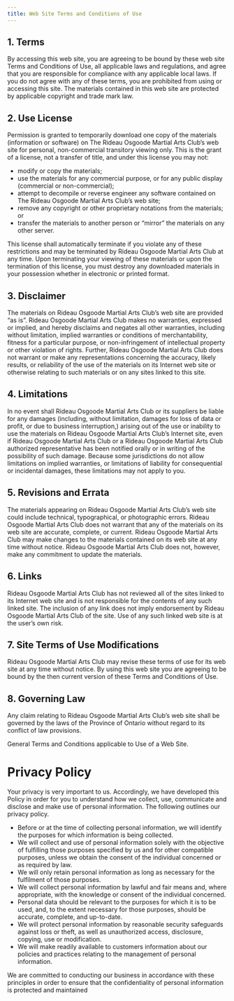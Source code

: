 ```yaml
---
title: Web Site Terms and Conditions of Use
---
```


## 1. Terms

By accessing this web site, you are agreeing to be bound by these web site Terms and Conditions of Use, all applicable laws and regulations, and agree that you are responsible for compliance with any applicable local laws. If you do not agree with any of these terms, you are prohibited from using or accessing this site. The materials contained in this web site are protected by applicable copyright and trade mark law.

## 2. Use License
Permission is granted to temporarily download one copy of the materials (information or software) on The Rideau Osgoode Martial Arts Club’s web site for personal, non-commercial transitory viewing only. This is the grant of a license, not a transfer of title, and under this license you may not:

* modify or copy the materials;
* use the materials for any commercial purpose, or for any public display (commercial or non-commercial);
* attempt to decompile or reverse engineer any software contained on The Rideau Osgoode Martial Arts Club’s web site;
* remove any copyright or other proprietary notations from the materials; or
* transfer the materials to another person or “mirror” the materials on any other server.

This license shall automatically terminate if you violate any of these restrictions and may be terminated by Rideau Osgoode Martial Arts Club at any time. Upon terminating your viewing of these materials or upon the termination of this license, you must destroy any downloaded materials in your possession whether in electronic or printed format.

## 3. Disclaimer

The materials on Rideau Osgoode Martial Arts Club’s web site are provided “as is”. Rideau Osgoode Martial Arts Club makes no warranties, expressed or implied, and hereby disclaims and negates all other warranties, including without limitation, implied warranties or conditions of merchantability, fitness for a particular purpose, or non-infringement of intellectual property or other violation of rights. Further, Rideau Osgoode Martial Arts Club does not warrant or make any representations concerning the accuracy, likely results, or reliability of the use of the materials on its Internet web site or otherwise relating to such materials or on any sites linked to this site.

## 4. Limitations

In no event shall Rideau Osgoode Martial Arts Club or its suppliers be liable for any damages (including, without limitation, damages for loss of data or profit, or due to business interruption,) arising out of the use or inability to use the materials on Rideau Osgoode Martial Arts Club’s Internet site, even if Rideau Osgoode Martial Arts Club or a Rideau Osgoode Martial Arts Club authorized representative has been notified orally or in writing of the possibility of such damage. Because some jurisdictions do not allow limitations on implied warranties, or limitations of liability for consequential or incidental damages, these limitations may not apply to you.

## 5. Revisions and Errata

The materials appearing on Rideau Osgoode Martial Arts Club’s web site could include technical, typographical, or photographic errors. Rideau Osgoode Martial Arts Club does not warrant that any of the materials on its web site are accurate, complete, or current. Rideau Osgoode Martial Arts Club may make changes to the materials contained on its web site at any time without notice. Rideau Osgoode Martial Arts Club does not, however, make any commitment to update the materials.

## 6. Links

Rideau Osgoode Martial Arts Club has not reviewed all of the sites linked to its Internet web site and is not responsible for the contents of any such linked site. The inclusion of any link does not imply endorsement by Rideau Osgoode Martial Arts Club of the site. Use of any such linked web site is at the user’s own risk.

## 7. Site Terms of Use Modifications

Rideau Osgoode Martial Arts Club may revise these terms of use for its web site at any time without notice. By using this web site you are agreeing to be bound by the then current version of these Terms and Conditions of Use.

## 8. Governing Law

Any claim relating to Rideau Osgoode Martial Arts Club’s web site shall be governed by the laws of the Province of Ontario without regard to its conflict of law provisions.

General Terms and Conditions applicable to Use of a Web Site.

# Privacy Policy

Your privacy is very important to us. Accordingly, we have developed this Policy in order for you to understand how we collect, use, communicate and disclose and make use of personal information. The following outlines our privacy policy.

* Before or at the time of collecting personal information, we will identify the purposes for which information is being collected.
* We will collect and use of personal information solely with the objective of fulfilling those purposes specified by us and for other compatible purposes, unless we obtain the consent of the individual concerned or as required by law.
* We will only retain personal information as long as necessary for the fulfilment of those purposes.
* We will collect personal information by lawful and fair means and, where appropriate, with the knowledge or consent of the individual concerned.
* Personal data should be relevant to the purposes for which it is to be used, and, to the extent necessary for those purposes, should be accurate, complete, and up-to-date.
* We will protect personal information by reasonable security safeguards against loss or theft, as well as unauthorized access, disclosure, copying, use or modification.
* We will make readily available to customers information about our policies and practices relating to the management of personal information.

We are committed to conducting our business in accordance with these principles in order to ensure that the confidentiality of personal information is protected and maintained
